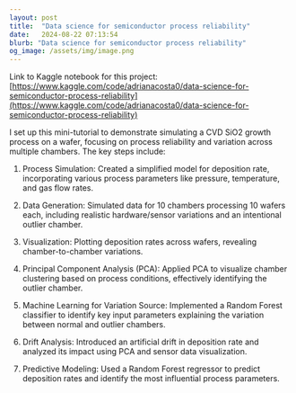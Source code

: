 ```yaml
---
layout: post
title:  "Data science for semiconductor process reliability"
date:   2024-08-22 07:13:54
blurb: "Data science for semiconductor process reliability"
og_image: /assets/img/image.png
---
```


Link to Kaggle notebook for this project: [https://www.kaggle.com/code/adrianacosta0/data-science-for-semiconductor-process-reliability](https://www.kaggle.com/code/adrianacosta0/data-science-for-semiconductor-process-reliability)

I set up this mini-tutorial to demonstrate simulating a CVD SiO2 growth process on a wafer, focusing on process reliability and variation across multiple chambers. The key steps include:

1) Process Simulation: Created a simplified model for deposition rate, incorporating various process parameters like pressure, temperature, and gas flow rates.

2) Data Generation: Simulated data for 10 chambers processing 10 wafers each, including realistic hardware/sensor variations and an intentional outlier chamber.
   
3) Visualization: Plotting deposition rates across wafers, revealing chamber-to-chamber variations.
   
4) Principal Component Analysis (PCA): Applied PCA to visualize chamber clustering based on process conditions, effectively identifying the outlier chamber.
   
5) Machine Learning for Variation Source: Implemented a Random Forest classifier to identify key input parameters explaining the variation between normal and outlier chambers.
   
6) Drift Analysis: Introduced an artificial drift in deposition rate and analyzed its impact using PCA and sensor data visualization.
    
7) Predictive Modeling: Used a Random Forest regressor to predict deposition rates and identify the most influential process parameters.
